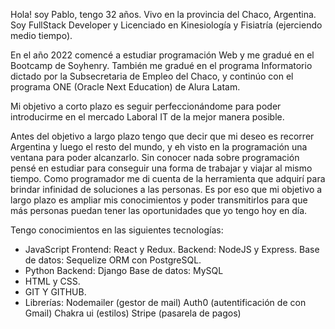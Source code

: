 Hola! soy Pablo, tengo 32 años. Vivo en la provincia del Chaco, Argentina.
Soy FullStack Developer y Licenciado en Kinesiología y Fisiatría (ejerciendo medio tiempo).

En el año 2022 comencé a estudiar programación Web y me gradué en el Bootcamp de Soyhenry.
También me gradué en el programa Informatorio dictado por la Subsecretaria de Empleo del Chaco, y continúo con el programa ONE (Oracle Next Education) de Alura Latam.

Mi objetivo a corto plazo es seguir perfeccionándome para poder introducirme en el mercado Laboral IT de la mejor manera posible. 

Antes del objetivo a largo plazo tengo que decir que mi deseo es recorrer Argentina y luego el resto del mundo, y eh visto en la programación una ventana para poder alcanzarlo.
Sin conocer nada sobre programación pensé en estudiar para conseguir una forma de trabajar y viajar al mismo tiempo. Como programador me di cuenta de la herramienta que adquirí para brindar infinidad de soluciones a las personas. 
Es por eso que mi objetivo a largo plazo es ampliar mis conocimientos y poder transmitirlos para que más personas puedan tener las oportunidades que yo tengo hoy en día.

Tengo conocimientos en las siguientes tecnologías:
- JavaScript
    Frontend: React y Redux.
    Backend: NodeJS y Express. 
    Base de datos: Sequelize ORM con PostgreSQL.
- Python 
    Backend: Django
    Base de datos:  MySQL
- HTML y CSS.
- GIT Y GITHUB.
- Librerías: 
    Nodemailer (gestor de mail)
    Auth0 (autentificación de con Gmail)
    Chakra ui (estilos)
    Stripe (pasarela de pagos)
